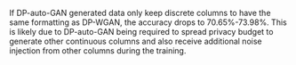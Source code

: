 If DP-auto-GAN generated data only keep discrete columns to have the same formatting as DP-WGAN, the accuracy drops to 70.65%-73.98%. 
This is likely due to DP-auto-GAN being required to spread privacy budget to generate other continuous columns and also receive additional noise injection from other columns during the training.
